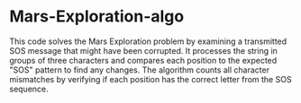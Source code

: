 # Mars-Exploration-algo
This code solves the Mars Exploration problem by examining a transmitted SOS message that might have been corrupted. It processes the string in groups of three characters and compares each position to the expected "SOS" pattern to find any changes. The algorithm counts all character mismatches by verifying if each position has the correct letter from the SOS sequence.
